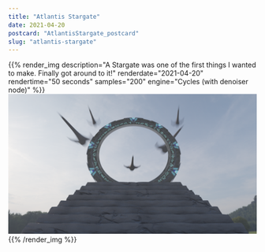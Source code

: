 ```yaml
---
title: "Atlantis Stargate"
date: 2021-04-20
postcard: "AtlantisStargate_postcard"
slug: "atlantis-stargate"
---
```


{{% render_img
  description="A Stargate was one of the first things I wanted to make. Finally got around to it!"
  renderdate="2021-04-20"
  rendertime="50 seconds"
  samples="200"
  engine="Cycles (with denoiser node)" %}}
![Stargate from SG:A with some Wraith Darts incoming](img/AtlantisStargate.png)
{{% /render_img %}}

